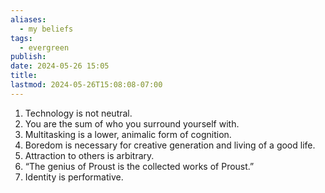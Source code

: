 ```yaml
---
aliases:
  - my beliefs
tags:
  - evergreen
publish: 
date: 2024-05-26 15:05
title: 
lastmod: 2024-05-26T15:08:08-07:00
---
```

1. Technology is not neutral.
2. You are the sum of who you surround yourself with.
3. Multitasking is a lower, animalic form of cognition.
4. Boredom is necessary for creative generation and living of a good life.
5. Attraction to others is arbitrary.
6. “The genius of Proust is the collected works of Proust.”
7. Identity is performative.